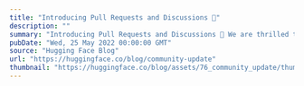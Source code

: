 ```yaml
---
title: "Introducing Pull Requests and Discussions 🥳"
description: ""
summary: "Introducing Pull Requests and Discussions 🥳 We are thrilled to announce the release of our latest co..."
pubDate: "Wed, 25 May 2022 00:00:00 GMT"
source: "Hugging Face Blog"
url: "https://huggingface.co/blog/community-update"
thumbnail: "https://huggingface.co/blog/assets/76_community_update/thumbnail.png"
---
```


